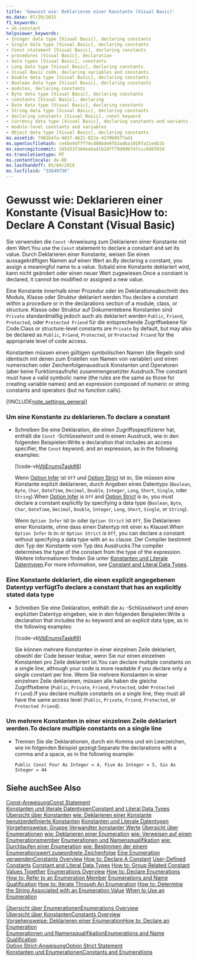 ```yaml
---
title: 'Gewusst wie: Deklarieren einer Konstante (Visual Basic)'
ms.date: 07/20/2015
f1_keywords:
- vb.constant
helpviewer_keywords:
- Integer data type [Visual Basic], declaring constants
- Single data type [Visual Basic], declaring constants
- Const statement [Visual Basic], declaring constants
- procedures [Visual Basic], declaration
- data types [Visual Basic], constants
- Long data type [Visual Basic], declaring constants
- Visual Basic code, declaring variables and constants
- Double data type [Visual Basic], declaring constants
- Boolean data type [Visual Basic], declaring constants
- modules, declaring constants
- Byte data type [Visual Basic], declaring constants
- constants [Visual Basic], declaring
- Date data type [Visual Basic], declaring constants
- String data type [Visual Basic], declaring constants
- declaring constants [Visual Basic], const keyword
- Currency data type [Visual Basic], declaring constants and variants
- module-level constants and variables
- Object data type [Visual Basic], declaring constants
ms.assetid: f901b4fa-481f-4621-822e-427060577ad1
ms.openlocfilehash: ce45e4df7f74cd68bde0fb2adba10197a11edb1b
ms.sourcegitcommit: 3d5d33f384eeba41b2dff79d096f47ccc8d8f03d
ms.translationtype: MT
ms.contentlocale: de-DE
ms.lasthandoff: 05/04/2018
ms.locfileid: "33649736"
---
```

# <a name="how-to-declare-a-constant-visual-basic"></a><span data-ttu-id="78485-102">Gewusst wie: Deklarieren einer Konstante (Visual Basic)</span><span class="sxs-lookup"><span data-stu-id="78485-102">How to: Declare A Constant (Visual Basic)</span></span>
<span data-ttu-id="78485-103">Sie verwenden die `Const` -Anweisung zum Deklarieren einer Konstante mit dem Wert.</span><span class="sxs-lookup"><span data-stu-id="78485-103">You use the `Const` statement to declare a constant and set its value.</span></span> <span data-ttu-id="78485-104">Durch Deklarieren einer Konstante, weisen Sie einen aussagekräftigen Namen auf einen Wert an.</span><span class="sxs-lookup"><span data-stu-id="78485-104">By declaring a constant, you assign a meaningful name to a value.</span></span> <span data-ttu-id="78485-105">Sobald eine Konstante deklariert wird, kann nicht geändert oder einen neuer Wert zugewiesen.</span><span class="sxs-lookup"><span data-stu-id="78485-105">Once a constant is declared, it cannot be modified or assigned a new value.</span></span>  
  
 <span data-ttu-id="78485-106">Eine Konstante innerhalb einer Prozedur oder im Deklarationsabschnitt des Moduls, Klasse oder Struktur deklariert werden.</span><span class="sxs-lookup"><span data-stu-id="78485-106">You declare a constant within a procedure or in the declarations section of a module, class, or structure.</span></span> <span data-ttu-id="78485-107">Klasse oder Struktur auf Dokumentebene Konstanten sind `Private` standardmäßig jedoch auch als deklariert werden `Public`, `Friend`, `Protected`, oder `Protected Friend` für die entsprechende Zugriffsebene für Code.</span><span class="sxs-lookup"><span data-stu-id="78485-107">Class or structure-level constants are `Private` by default, but may also be declared as `Public`, `Friend`, `Protected`, or `Protected Friend` for the appropriate level of code access.</span></span>  
  
 <span data-ttu-id="78485-108">Konstanten müssen einen gültigen symbolischen Namen (die Regeln sind identisch mit denen zum Erstellen von Namen von variabler) und einen numerischen oder Zeichenfolgenausdruck Konstanten und Operatoren (aber keine Funktionsaufrufe) zusammengesetzter Ausdruck.</span><span class="sxs-lookup"><span data-stu-id="78485-108">The constant must have a valid symbolic name (the rules are the same as those for creating variable names) and an expression composed of numeric or string constants and operators (but no function calls).</span></span>  
  
[!INCLUDE[note_settings_general](~/includes/note-settings-general-md.md)]  
  
### <a name="to-declare-a-constant"></a><span data-ttu-id="78485-109">Um eine Konstante zu deklarieren.</span><span class="sxs-lookup"><span data-stu-id="78485-109">To declare a constant</span></span>  
  
-   <span data-ttu-id="78485-110">Schreiben Sie eine Deklaration, die einen Zugriffsspezifizierer hat, enthält die `Const` -Schlüsselwort und in einem Ausdruck, wie in den folgenden Beispielen:</span><span class="sxs-lookup"><span data-stu-id="78485-110">Write a declaration that includes an access specifier, the `Const` keyword, and an expression, as in the following examples:</span></span>  
  
     [!code-vb[VbEnumsTask#8](../../../../visual-basic/language-reference/statements/codesnippet/VisualBasic/how-to-declare-a-constant_1.vb)]  
  
     <span data-ttu-id="78485-111">Wenn [Option Infer](../../../../visual-basic/language-reference/statements/option-infer-statement.md) ist `Off` und [Option Strict](../../../../visual-basic/language-reference/statements/option-strict-statement.md) ist `On`, Sie müssen eine Konstante explizit deklarieren, durch Angeben eines Datentyps (`Boolean`, `Byte`, `Char`, `DateTime`, `Decimal`, `Double`, `Integer`, `Long`, `Short`, `Single`, oder `String`).</span><span class="sxs-lookup"><span data-stu-id="78485-111">When [Option Infer](../../../../visual-basic/language-reference/statements/option-infer-statement.md) is `Off` and [Option Strict](../../../../visual-basic/language-reference/statements/option-strict-statement.md) is `On`, you must declare a constant explicitly by specifying a data type (`Boolean`, `Byte`, `Char`, `DateTime`, `Decimal`, `Double`, `Integer`, `Long`, `Short`, `Single`, or `String`).</span></span>  
  
     <span data-ttu-id="78485-112">Wenn `Option Infer` ist `On` oder `Option Strict` ist `Off`, Sie Deklarieren einer Konstante, ohne dass einen Datentyp mit einer `As` Klausel.</span><span class="sxs-lookup"><span data-stu-id="78485-112">When `Option Infer` is `On` or `Option Strict` is `Off`, you can declare a constant without specifying a data type with an `As` clause.</span></span> <span data-ttu-id="78485-113">Der Compiler bestimmt den Typ der Konstante vom Typ des Ausdrucks.</span><span class="sxs-lookup"><span data-stu-id="78485-113">The compiler determines the type of the constant from the type of the expression.</span></span> <span data-ttu-id="78485-114">Weitere Informationen finden Sie unter [Konstanten und Literale Datentypen](constant-and-literal-data-types.md).</span><span class="sxs-lookup"><span data-stu-id="78485-114">For more information, see [Constant and Literal Data Types](constant-and-literal-data-types.md).</span></span>  
  
### <a name="to-declare-a-constant-that-has-an-explicitly-stated-data-type"></a><span data-ttu-id="78485-115">Eine Konstante deklariert, die einen explizit angegebenen Datentyp verfügt</span><span class="sxs-lookup"><span data-stu-id="78485-115">To declare a constant that has an explicitly stated data type</span></span>  
  
-   <span data-ttu-id="78485-116">Schreiben Sie eine Deklaration, enthält die `As` -Schlüsselwort und einen expliziten Datentyp eingeben, wie in den folgenden Beispielen:</span><span class="sxs-lookup"><span data-stu-id="78485-116">Write a declaration that includes the `As` keyword and an explicit data type, as in the following examples:</span></span>  
  
     [!code-vb[VbEnumsTask#9](../../../../visual-basic/language-reference/statements/codesnippet/VisualBasic/how-to-declare-a-constant_2.vb)]  
  
     <span data-ttu-id="78485-117">Sie können mehrere Konstanten in einer einzelnen Zeile deklariert, obwohl der Code besser lesbar, wenn Sie nur einen einzelnen Konstanten pro Zeile deklariert ist.</span><span class="sxs-lookup"><span data-stu-id="78485-117">You can declare multiple constants on a single line, although your code is more readable if you declare only a single constant per line.</span></span> <span data-ttu-id="78485-118">Wenn Sie mehrere Konstanten in einer einzelnen Zeile deklarieren, müssen alle haben die gleiche Zugriffsebene (`Public`, `Private`, `Friend`, `Protected`, oder `Protected Friend`).</span><span class="sxs-lookup"><span data-stu-id="78485-118">If you declare multiple constants on a single line, they must all have the same access level (`Public`, `Private`, `Friend`, `Protected`, or `Protected Friend`).</span></span>  
  
### <a name="to-declare-multiple-constants-on-a-single-line"></a><span data-ttu-id="78485-119">Um mehrere Konstanten in einer einzelnen Zeile deklariert werden.</span><span class="sxs-lookup"><span data-stu-id="78485-119">To declare multiple constants on a single line</span></span>  
  
-   <span data-ttu-id="78485-120">Trennen Sie die Deklarationen, durch ein Komma und ein Leerzeichen, wie im folgenden Beispiel gezeigt:</span><span class="sxs-lookup"><span data-stu-id="78485-120">Separate the declarations with a comma and a space, as in the following example:</span></span>  
  
    ```  
    Public Const Four As Integer = 4, Five As Integer = 5, Six As Integer = 44  
    ```  
  
## <a name="see-also"></a><span data-ttu-id="78485-121">Siehe auch</span><span class="sxs-lookup"><span data-stu-id="78485-121">See Also</span></span>  
 [<span data-ttu-id="78485-122">Const-Anweisung</span><span class="sxs-lookup"><span data-stu-id="78485-122">Const Statement</span></span>](../../../../visual-basic/language-reference/statements/const-statement.md)  
 [<span data-ttu-id="78485-123">Konstanten und literale Datentypen</span><span class="sxs-lookup"><span data-stu-id="78485-123">Constant and Literal Data Types</span></span>](constant-and-literal-data-types.md)  
 <span data-ttu-id="78485-124">[Übersicht über Konstanten](constants-overview.md) [wie: Deklarieren einer Konstante](how-to-declare-a-constant.md) [benutzerdefinierte Konstanten](user-defined-constants.md) [Konstanten und Literale Datentypen](constant-and-literal-data-types.md) [Vorgehensweise: Gruppe Verwandter konstanter Werte](how-to-group-related-constant-values-together.md) [Übersicht über Enumerationen](enumerations-overview.md) [wie: Deklarieren einer Enumeration](how-to-declare-enumerations.md) [wie: Verweisen auf einen Enumerationsmember](how-to-refer-to-an-enumeration-member.md) [Enumerationen und Namensqualifikation](enumerations-and-name-qualification.md) [wie: Durchlaufen einer Enumeration](how-to-iterate-through-an-enumeration.md) [wie: Bestimmen der einem Enumerationswert zugeordnete Zeichenfolge](how-to-determine-the-string-associated-with-an-enumeration-value.md) [Eine Enumeration verwenden](when-to-use-an-enumeration.md)</span><span class="sxs-lookup"><span data-stu-id="78485-124">[Constants Overview](constants-overview.md) [How to: Declare A Constant](how-to-declare-a-constant.md) [User-Defined Constants](user-defined-constants.md) [Constant and Literal Data Types](constant-and-literal-data-types.md) [How to: Group Related Constant Values Together](how-to-group-related-constant-values-together.md) [Enumerations Overview](enumerations-overview.md) [How to: Declare Enumerations](how-to-declare-enumerations.md) [How to: Refer to an Enumeration Member](how-to-refer-to-an-enumeration-member.md) [Enumerations and Name Qualification](enumerations-and-name-qualification.md) [How to: Iterate Through An Enumeration](how-to-iterate-through-an-enumeration.md) [How to: Determine the String Associated with an Enumeration Value](how-to-determine-the-string-associated-with-an-enumeration-value.md) [When to Use an Enumeration](when-to-use-an-enumeration.md)</span></span>

 [<span data-ttu-id="78485-125">Übersicht über Enumerationen</span><span class="sxs-lookup"><span data-stu-id="78485-125">Enumerations Overview</span></span>](enumerations-overview.md)  
 [<span data-ttu-id="78485-126">Übersicht über Konstanten</span><span class="sxs-lookup"><span data-stu-id="78485-126">Constants Overview</span></span>](constants-overview.md)  
 [<span data-ttu-id="78485-127">Vorgehensweise: Deklarieren einer Enumeration</span><span class="sxs-lookup"><span data-stu-id="78485-127">How to: Declare an Enumeration</span></span>](how-to-declare-enumerations.md)  
 [<span data-ttu-id="78485-128">Enumerationen und Namensqualifikation</span><span class="sxs-lookup"><span data-stu-id="78485-128">Enumerations and Name Qualification</span></span>](enumerations-and-name-qualification.md)  
 [<span data-ttu-id="78485-129">Option Strict-Anweisung</span><span class="sxs-lookup"><span data-stu-id="78485-129">Option Strict Statement</span></span>](../../../../visual-basic/language-reference/statements/option-strict-statement.md)  
 [<span data-ttu-id="78485-130">Konstanten und Enumerationen</span><span class="sxs-lookup"><span data-stu-id="78485-130">Constants and Enumerations</span></span>](../../../../visual-basic/language-reference/constants-and-enumerations.md)
